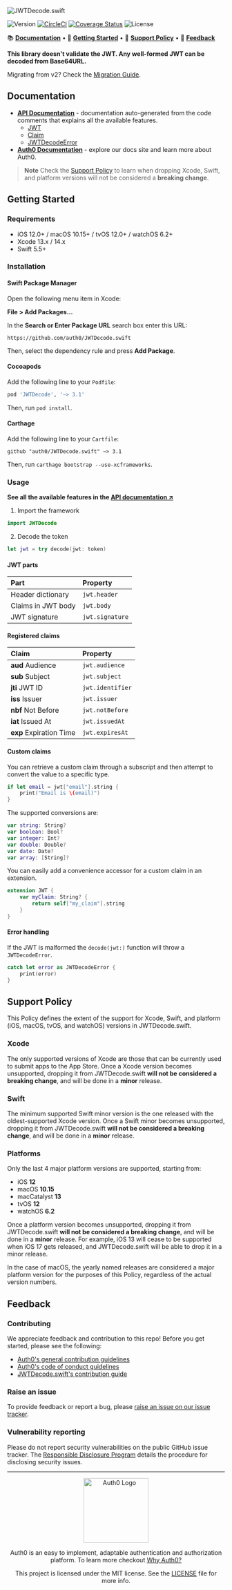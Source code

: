 ![JWTDecode.swift](https://cdn.auth0.com/website/sdks/banners/jwtdecode-swift-banner.png)

![Version](https://img.shields.io/cocoapods/v/JWTDecode.svg?style=flat)
[![CircleCI](https://img.shields.io/circleci/build/github/auth0/JWTDecode.swift?style=flat)](https://circleci.com/gh/auth0/JWTDecode.swift/tree/master)
[![Coverage Status](https://img.shields.io/codecov/c/github/auth0/JWTDecode.swift/master.svg?style=flat)](https://codecov.io/github/auth0/JWTDecode.swift)
![License](https://img.shields.io/github/license/auth0/JWTDecode.swift.svg?style=flat)

📚 [**Documentation**](#documentation) • 🚀 [**Getting Started**](#getting-started) • 📃 [**Support Policy**](#support-policy) • 💬 [**Feedback**](#feedback)

**This library doesn't validate the JWT. Any well-formed JWT can be decoded from Base64URL.**

Migrating from v2? Check the [Migration Guide](V3_MIGRATION_GUIDE.md).

## Documentation

- [**API Documentation**](https://auth0.github.io/JWTDecode.swift/documentation/jwtdecode) - documentation auto-generated from the code comments that explains all the available features.
  + [JWT](https://auth0.github.io/JWTDecode.swift/documentation/jwtdecode/jwt)
  + [Claim](https://auth0.github.io/JWTDecode.swift/documentation/jwtdecode/claim)
  + [JWTDecodeError](https://auth0.github.io/JWTDecode.swift/documentation/jwtdecode/jwtdecodeerror)
- [**Auth0 Documentation**](https://auth0.com/docs) - explore our docs site and learn more about Auth0.

> **Note**
> Check the [Support Policy](#support-policy) to learn when dropping Xcode, Swift, and platform versions will not be considered a **breaking change**.

## Getting Started

### Requirements

- iOS 12.0+ / macOS 10.15+ / tvOS 12.0+ / watchOS 6.2+
- Xcode 13.x / 14.x
- Swift 5.5+

### Installation

#### Swift Package Manager

Open the following menu item in Xcode:

**File > Add Packages...**

In the **Search or Enter Package URL** search box enter this URL: 

```text
https://github.com/auth0/JWTDecode.swift
```

Then, select the dependency rule and press **Add Package**.

#### Cocoapods

Add the following line to your `Podfile`:

```ruby
pod 'JWTDecode', '~> 3.1'
```

Then, run `pod install`.

#### Carthage

Add the following line to your `Cartfile`:

```text
github "auth0/JWTDecode.swift" ~> 3.1
```

Then, run `carthage bootstrap --use-xcframeworks`.

### Usage

**See all the available features in the [API documentation ↗](https://auth0.github.io/JWTDecode.swift/documentation/jwtdecode)**

1. Import the framework

```swift
import JWTDecode
```

2. Decode the token

```swift
let jwt = try decode(jwt: token)    
```

#### JWT parts

| Part               | Property        |
|:-------------------|:----------------|
| Header dictionary  | `jwt.header`    |
| Claims in JWT body | `jwt.body`      |
| JWT signature      | `jwt.signature` |

#### Registered claims

| Claim                   | Property         |
|:------------------------|:-----------------|
| **aud** Audience        | `jwt.audience`   |
| **sub** Subject         | `jwt.subject`    |
| **jti** JWT ID          | `jwt.identifier` |
| **iss** Issuer          | `jwt.issuer`     |
| **nbf** Not Before      | `jwt.notBefore`  |
| **iat** Issued At       | `jwt.issuedAt`   |
| **exp** Expiration Time | `jwt.expiresAt`  |

#### Custom claims

You can retrieve a custom claim through a subscript and then attempt to convert the value to a specific type.

```swift
if let email = jwt["email"].string {
    print("Email is \(email)")
}
```

The supported conversions are:

```swift
var string: String?
var boolean: Bool?
var integer: Int?
var double: Double?
var date: Date?
var array: [String]?
```

You can easily add a convenience accessor for a custom claim in an extension.

```swift
extension JWT {
    var myClaim: String? {
        return self["my_claim"].string
    }
}
```

#### Error handling

If the JWT is malformed the `decode(jwt:)` function will throw a `JWTDecodeError`.

```swift
catch let error as JWTDecodeError {
    print(error)
}
```

## Support Policy

This Policy defines the extent of the support for Xcode, Swift, and platform (iOS, macOS, tvOS, and watchOS) versions in JWTDecode.swift.

### Xcode

The only supported versions of Xcode are those that can be currently used to submit apps to the App Store. Once a Xcode version becomes unsupported, dropping it from JWTDecode.swift **will not be considered a breaking change**, and will be done in a **minor** release.

### Swift

The minimum supported Swift minor version is the one released with the oldest-supported Xcode version. Once a Swift minor becomes unsupported, dropping it from JWTDecode.swift **will not be considered a breaking change**, and will be done in a **minor** release.

### Platforms

Only the last 4 major platform versions are supported, starting from:

- iOS **12**
- macOS **10.15**
- macCatalyst **13**
- tvOS **12**
- watchOS **6.2**

Once a platform version becomes unsupported, dropping it from JWTDecode.swift **will not be considered a breaking change**, and will be done in a **minor** release. For example, iOS 13 will cease to be supported when iOS 17 gets released, and JWTDecode.swift will be able to drop it in a minor release.

In the case of macOS, the yearly named releases are considered a major platform version for the purposes of this Policy, regardless of the actual version numbers.

## Feedback

### Contributing

We appreciate feedback and contribution to this repo! Before you get started, please see the following:

- [Auth0's general contribution guidelines](https://github.com/auth0/open-source-template/blob/master/GENERAL-CONTRIBUTING.md)
- [Auth0's code of conduct guidelines](https://github.com/auth0/open-source-template/blob/master/CODE-OF-CONDUCT.md)
- [JWTDecode.swift's contribution guide](CONTRIBUTING.md)

### Raise an issue

To provide feedback or report a bug, please [raise an issue on our issue tracker](https://github.com/auth0/JWTDecode.swift/issues).

### Vulnerability reporting

Please do not report security vulnerabilities on the public GitHub issue tracker. The [Responsible Disclosure Program](https://auth0.com/responsible-disclosure-policy) details the procedure for disclosing security issues.

---

<p align="center">
  <picture>
    <source media="(prefers-color-scheme: light)" srcset="https://cdn.auth0.com/website/sdks/logos/auth0_light_mode.png" width="150">
    <source media="(prefers-color-scheme: dark)" srcset="https://cdn.auth0.com/website/sdks/logos/auth0_dark_mode.png" width="150">
    <img alt="Auth0 Logo" src="https://cdn.auth0.com/website/sdks/logos/auth0_light_mode.png" width="150">
  </picture>
</p>

<p align="center">Auth0 is an easy to implement, adaptable authentication and authorization platform. To learn more checkout <a href="https://auth0.com/why-auth0">Why Auth0?</a></p>

<p align="center">This project is licensed under the MIT license. See the <a href="./LICENSE"> LICENSE</a> file for more info.</p>
